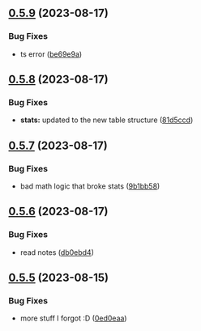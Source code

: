 ## [0.5.9](https://github.com/Torwent/wasp-api/compare/v0.5.8...v0.5.9) (2023-08-17)


### Bug Fixes

* ts error ([be69e9a](https://github.com/Torwent/wasp-api/commit/be69e9aa5cd548b7c20f8d5c3cb2c9b676df1f7e))



## [0.5.8](https://github.com/Torwent/wasp-api/compare/v0.5.7...v0.5.8) (2023-08-17)


### Bug Fixes

* **stats:** updated to the new table structure ([81d5ccd](https://github.com/Torwent/wasp-api/commit/81d5ccd725d95a799747a999f07cbc2f95cd7805))



## [0.5.7](https://github.com/Torwent/wasp-api/compare/v0.5.6...v0.5.7) (2023-08-17)


### Bug Fixes

* bad math logic that broke stats ([9b1bb58](https://github.com/Torwent/wasp-api/commit/9b1bb58f5556de80bf3f5248c2bf6c307521b813))



## [0.5.6](https://github.com/Torwent/wasp-api/compare/v0.5.5...v0.5.6) (2023-08-17)


### Bug Fixes

* read notes ([db0ebd4](https://github.com/Torwent/wasp-api/commit/db0ebd4678a30239e9cd2edb43176d25faeb9d30))



## [0.5.5](https://github.com/Torwent/wasp-api/compare/v0.5.4...v0.5.5) (2023-08-15)


### Bug Fixes

* more stuff I forgot :D ([0ed0eaa](https://github.com/Torwent/wasp-api/commit/0ed0eaada05566402f68fd532f6694487ea8ddcf))




